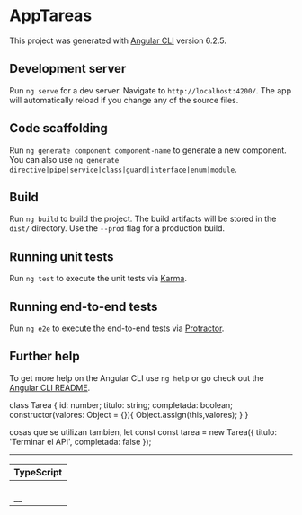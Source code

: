 # AppTareas

This project was generated with [Angular CLI](https://github.com/angular/angular-cli) version 6.2.5.

## Development server

Run `ng serve` for a dev server. Navigate to `http://localhost:4200/`. The app will automatically reload if you change any of the source files.

## Code scaffolding

Run `ng generate component component-name` to generate a new component. You can also use `ng generate directive|pipe|service|class|guard|interface|enum|module`.

## Build

Run `ng build` to build the project. The build artifacts will be stored in the `dist/` directory. Use the `--prod` flag for a production build.

## Running unit tests

Run `ng test` to execute the unit tests via [Karma](https://karma-runner.github.io).

## Running end-to-end tests

Run `ng e2e` to execute the end-to-end tests via [Protractor](http://www.protractortest.org/).

## Further help

To get more help on the Angular CLI use `ng help` or go check out the [Angular CLI README](https://github.com/angular/angular-cli/blob/master/README.md).


class Tarea {
    id: number;
    titulo: string;
    completada: boolean;
    constructor(valores: Object = {}){
        Object.assign(this,valores);
    }
}

cosas que se utilizan tambien,
let
const
const tarea = new Tarea({
    titulo: 'Terminar el API',
    completada: false
});

------------------------
|      TypeScript      |
|  -----------------   |
|  |      ES6       |  |
|  |  ------------  |  |
|  |  |  ES5     |  |  |
|__|__|__________|__|__|
